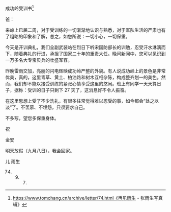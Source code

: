 成功岭受训书[^1]

爸：

来岭上已届二周，对于受训练的一切渐渐地认识与熟悉，对于军队生活的严肃也有了粗略的印象和了解，总之，如您所说：一切小心，一切保重。

今天是开训典礼，我们全副武装站在烈日下听宋国防部长的训勉，忍受汗水淋漓而下，随着典礼的行进，承担了国家二十年的重责大任。晚间新闻中，您可以见识到一万多名大专宝贝兵的壮盛军容。

昨晚雷雨交加，亮丽的闪电辉映成功岭严整的外貌。有人说成功岭上的景色是非常优美，真的，这里青草、黄土、柏油路和树木互相杂陈，构成整齐划一的美色。然而，我们却不能以接受训练的紧张心情享受这里的悠闲。班上有同学一天天算日子，据称：受训的日子只剩下 27 天了，这消息好不令人振奋。

在这里思想上受了不少洗礼，有很多往常觉得难以忍受的事，如今都会“处之以淡”了。不羡慕、不埋怨，只须要求自己。

不多写，望您多保重身体。

祝

金安

明天放假（九月八日），我会回家。

儿 雨生

74. 9.  7.

[^1]: https://www.tomchang.cn/archive/letter/74.html《再见雨生 - 张雨生写真辑》